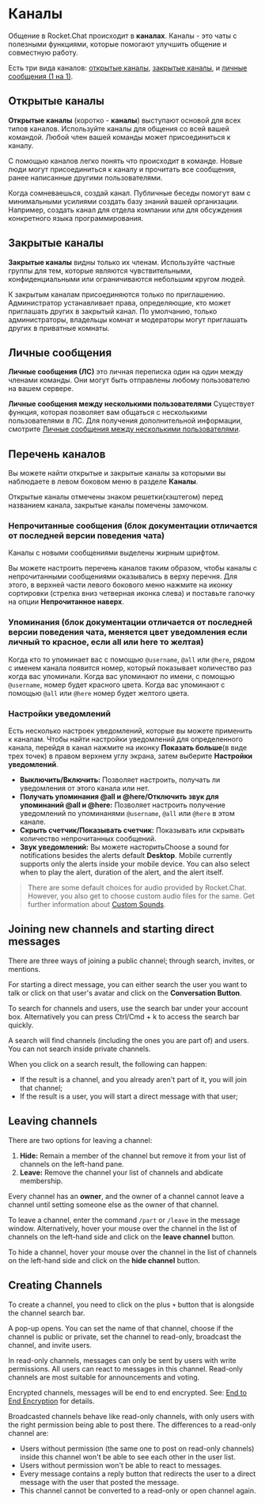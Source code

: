 # Каналы

Общение в Rocket.Chat происходит в **каналах**. Каналы - это чаты с полезными функциями, которые помогают улучшить общение и совместную работу.

Есть три вида каналов: [открытые каналы](channels.md#public-channels), [закрытые каналы](channels.md#private-groups), и [личные сообщения (1 на 1)](channels.md#direct-messages).

## Открытые каналы

**Открытые каналы** \(коротко - **каналы**\) выступают основой для всех типов каналов. Используйте каналы для общения со всей вашей командой. Любой член вашей команды может присоединиться к каналу.

С помощью каналов легко понять что происходит в команде. Новые люди могут присоединиться к каналу и прочитать все сообщения, ранее написанные другими пользователями.

Когда сомневаешься, создай канал. Публичные беседы помогут вам с минимальными усилиями создать базу знаний вашей организации. Например, создать канал для отдела компании или для обсуждения конкретного языка программирования.

## Закрытые каналы

**Закрытые каналы** видны только их членам. Используйте частные группы для тем, которые являются чувствительными, конфиденциальными или ограничиваются небольшим кругом людей.

К закрытым каналам присоединяются только по приглашению. Администратор устанавливает права, определяющие, кто может приглашать других в закрытый канал. По умолчанию, только администраторы, владельцы комнат и модераторы могут приглашать других в приватные комнаты.

## Личные сообщения

**Личные сообщения \(ЛС\)** это личная переписка один на один между членами команды. Они могут быть отправлены любому пользователю на вашем сервере.

**Личные сообщения между несколькими пользователями** Существует функция, которая позволяет вам общаться с несколькими пользователями в ЛС. Для получения дополнительной информации, смотрите [Личные сообщения между несколькими пользователями](direct-messages-between-multiple-users.md).

## Перечень каналов

Вы можете найти открытые и закрытые каналы за которыми вы наблюдаете в левом боковом меню в разделе **Каналы**.

Открытые каналы отмечены знаком решетки(хэштегом) перед названием канала, закрытые каналы помечены замочком.

### Непрочитанные сообщения (блок документации отличается от последней версии поведения чата)

Каналы с новыми сообщениями выделены жирным шрифтом.

Вы можете настроить перечень каналов таким образом, чтобы каналы с непрочитанными сообщениями оказывались в верху перечня. Для этого, в верхней части левого бокового меню нажмите на иконку сортировки (стрелка вниз четверная иконка слева) и поставьте галочку на опции **Непрочитанное наверх**.

### Упоминания  (блок документации отличается от последней версии поведения чата, меняется цвет уведомления если личный то красное, если all или here то желтая)

Когда кто то упоминает вас с помощью `@username`, `@all` или `@here`, рядом с именем канала появится номер, который показывает количество раз когда вас упоминали. Когда вас упоминают по имени, с помощью `@username`,  номер будет красного цвета. Когда вас упоминают с помощью `@all` или `@here` номер будет желтого цвета.

### Настройки уведомлений

Есть несколько настроек уведомлений, которые вы можете применить к каналам. Чтобы найти настройки уведомлений для определенного канала, перейдя в канал нажмите на иконку **Показать больше**(в виде трех точек) в правом верхнем углу экрана, затем выберите **Настройки уведомлений**.

* **Выключить/Включить:** Позволяет настроить, получать ли уведомления от этого канала или нет.
* **Получать упоминания @all и @here/Отключить звук для упоминаний @all и @here:** Позволяет настроить получение уведомлений по упоминанями `@username`, `@all` или `@here` в этом канале.
* **Скрыть счетчик/Показывать счетчик:** Показывать или скрывать количество непрочитанных сообщений.
* **Звук уведомлений:** Вы можете насторитьChoose a sound for notifications besides the alerts default **Desktop**.  Mobile currently supports only the alerts inside your mobile device. You can also select when to play the alert, duration of the alert, and the alert itself.

> There are some default choices for audio provided by Rocket.Chat. However, you also get to choose custom audio files for the same. Get further information about [Custom Sounds](../administrator-guides/custom-sounds.md).

## Joining new channels and starting direct messages

There are three ways of joining a public channel; through search, invites, or mentions.

For starting a direct message, you can either search the user you want to talk or click on that user's avatar and click on the **Conversation Button**.

To search for channels and users, use the search bar under your account box. Alternatively you can press Ctrl/Cmd + k to access the search bar quickly.

A search will find channels \(including the ones you are part of\) and users. You can not search inside private channels.

When you click on a search result, the following can happen:

* If the result is a channel, and you already aren't part of it, you will join that channel;
* If the result is a user, you will start a direct message with that user;

## Leaving channels

There are two options for leaving a channel:

1. **Hide:** Remain a member of the channel but remove it from your list of channels on the left-hand pane.
2. **Leave:** Remove the channel your list of channels and abdicate membership.

Every channel has an **owner**, and the owner of a channel cannot leave a channel until setting someone else as the owner of that channel.

To leave a channel, enter the command `/part` or `/leave` in the message window. Alternatively, hover your mouse over the channel in the list of channels on the left-hand side and click on the **leave channel** button.

To hide a channel, hover your mouse over the channel in the list of channels on the left-hand side and click on the **hide channel** button.

## Creating Channels

To create a channel, you need to click on the plus `+` button that is alongside the channel search bar.

A pop-up opens. You can set the name of that channel, choose if the channel is public or private, set the channel to read-only, broadcast the channel, and invite users.

In read-only channels, messages can only be sent by users with write permissions. All users can react to messages in this channel. Read-only channels are most suitable for announcements and voting.

Encrypted channels, messages will be end to end encrypted. See: [End to End Encryption](end-to-end-encryption.md) for details.

Broadcasted channels behave like read-only channels, with only users with the right permission being able to post there. The differences to a read-only channel are:

* Users without permission \(the same one to post on read-only channels\) inside this channel won't be able to see each other in the user list.
* Users without permission won't be able to react to messages.
* Every message contains a reply button that redirects the user to a direct message with the user that posted the message.
* This channel cannot be converted to a read-only or open channel again.

